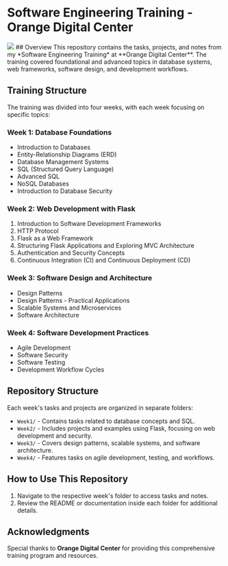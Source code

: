 # Software Engineering Training - Orange Digital Center  
<img src = "https://user-images.githubusercontent.com/74038190/212284100-561aa473-3905-4a80-b561-0d28506553ee.gif">
## Overview  
This repository contains the tasks, projects, and notes from my *Software Engineering Training* at **Orange Digital Center**. The training covered foundational and advanced topics in database systems, web frameworks, software design, and development workflows.  

## Training Structure  
The training was divided into four weeks, with each week focusing on specific topics:  

### Week 1: Database Foundations  
- Introduction to Databases  
- Entity-Relationship Diagrams (ERD)  
- Database Management Systems  
- SQL (Structured Query Language)  
- Advanced SQL  
- NoSQL Databases  
- Introduction to Database Security  

### Week 2: Web Development with Flask  
1. Introduction to Software Development Frameworks  
2. HTTP Protocol  
3. Flask as a Web Framework  
4. Structuring Flask Applications and Exploring MVC Architecture  
5. Authentication and Security Concepts  
6. Continuous Integration (CI) and Continuous Deployment (CD)  

### Week 3: Software Design and Architecture  
- Design Patterns  
- Design Patterns - Practical Applications  
- Scalable Systems and Microservices  
- Software Architecture  

### Week 4: Software Development Practices  
- Agile Development  
- Software Security  
- Software Testing  
- Development Workflow Cycles  

## Repository Structure  
Each week's tasks and projects are organized in separate folders:  
- `Week1/` - Contains tasks related to database concepts and SQL.  
- `Week2/` - Includes projects and examples using Flask, focusing on web development and security.  
- `Week3/` - Covers design patterns, scalable systems, and software architecture.  
- `Week4/` - Features tasks on agile development, testing, and workflows.  

## How to Use This Repository  
1. Navigate to the respective week's folder to access tasks and notes.  
2. Review the README or documentation inside each folder for additional details.  

## Acknowledgments  
Special thanks to **Orange Digital Center** for providing this comprehensive training program and resources.  
